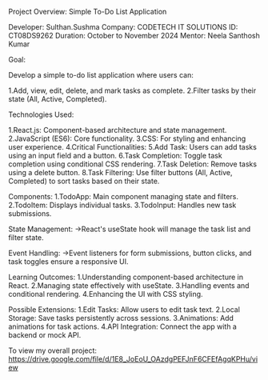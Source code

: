Project Overview: Simple To-Do List Application

Developer: Sulthan.Sushma Company: CODETECH IT SOLUTIONS ID: CT08DS9262 Duration: October to November 2024 Mentor: Neela Santhosh Kumar

Goal:

Develop a simple to-do list application where users can:

1.Add, view, edit, delete, and mark tasks as complete. 2.Filter tasks by their state (All, Active, Completed).

Technologies Used:

1.React.js: Component-based architecture and state management. 2.JavaScript (ES6): Core functionality. 3.CSS: For styling and enhancing user experience. 4.Critical Functionalities: 5.Add Task: Users can add tasks using an input field and a button. 6.Task Completion: Toggle task completion using conditional CSS rendering. 7.Task Deletion: Remove tasks using a delete button. 8.Task Filtering: Use filter buttons (All, Active, Completed) to sort tasks based on their state.

Components: 1.TodoApp: Main component managing state and filters. 2.TodoItem: Displays individual tasks. 3.TodoInput: Handles new task submissions.

State Management: ->React's useState hook will manage the task list and filter state.

Event Handling: ->Event listeners for form submissions, button clicks, and task toggles ensure a responsive UI.

Learning Outcomes: 1.Understanding component-based architecture in React. 2.Managing state effectively with useState. 3.Handling events and conditional rendering. 4.Enhancing the UI with CSS styling.

Possible Extensions: 1.Edit Tasks: Allow users to edit task text. 2.Local Storage: Save tasks persistently across sessions. 3.Animations: Add animations for task actions. 4.API Integration: Connect the app with a backend or mock API.

To view my overall project: https://drive.google.com/file/d/1E8_JoEoU_OAzdgPEFJnF6CFEfAgqKPHu/view


